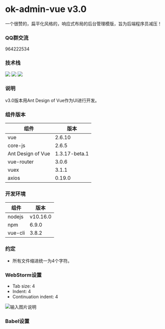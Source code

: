 # ok-admin-vue v3.0

一个很赞的，扁平化风格的，响应式布局的后台管理模版，旨为后端程序员减压！

### QQ群交流

964222534

### 技术栈

<p>
  <img src="https://img.shields.io/badge/Vue-2.x-brightgreen.svg">
  <img src="https://img.shields.io/badge/Ant%20Design%20of%20Vue-1.3.17--beta.1-brightgreen">
  <img src="https://img.shields.io/badge/Vue%20CLI-3.8.2-brightgreen">
</p>

### 说明

v3.0版本用Ant Design of Vue作为UI进行开发。

### 组件版本

| 组件 | 版本 |
|----------|----------|
| vue | 2.6.10 |
| core-js | 2.6.5 |
| Ant Design of Vue | 1.3.17-beta.1 |
| vue-router | 3.0.6 |
| vuex | 3.1.1 |
| axios | 0.19.0 |

### 开发环境

| 组件 | 版本 |
|----------|----------|
| nodejs | v10.16.0 |
| npm | 6.9.0 |
| vue-cli | 3.8.2 |

### 约定

- 所有文件缩进统一为4个字符。

### WebStorm设置

- Tab size: 4
- Indent: 4
- Continuation indent: 4

![输入图片说明](https://images.gitee.com/uploads/images/2019/0909/140710_fb2e05e0_1152471.png "屏幕截图.png")

### Babel设置